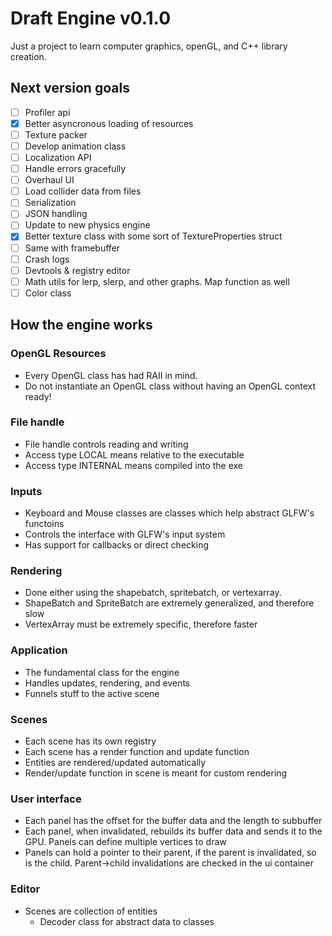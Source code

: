 # Draft Engine v0.1.0
Just a project to learn computer graphics, openGL, and C++ library creation.

## Next version goals
- [ ] Profiler api
- [x] Better asyncronous loading of resources
- [ ] Texture packer
- [ ] Develop animation class
- [ ] Localization API
- [ ] Handle errors gracefully
- [ ] Overhaul UI
- [ ] Load collider data from files
- [ ] Serialization
- [ ] JSON handling
- [ ] Update to new physics engine
- [x] Better texture class with some sort of TextureProperties struct
- [ ] Same with framebuffer
- [ ] Crash logs
- [ ] Devtools & registry editor
- [ ] Math utils for lerp, slerp, and other graphs. Map function as well
- [ ] Color class

## How the engine works
### OpenGL Resources
- Every OpenGL class has had RAII in mind.
- Do not instantiate an OpenGL class without having an OpenGL context ready!

### File handle
- File handle controls reading and writing
- Access type LOCAL means relative to the executable
- Access type INTERNAL means compiled into the exe

### Inputs
- Keyboard and Mouse classes are classes which help abstract GLFW's functoins
- Controls the interface with GLFW's input system
- Has support for callbacks or direct checking

### Rendering
- Done either using the shapebatch, spritebatch, or vertexarray.
- ShapeBatch and SpriteBatch are extremely generalized, and therefore slow
- VertexArray must be extremely specific, therefore faster

### Application
- The fundamental class for the engine
- Handles updates, rendering, and events
- Funnels stuff to the active scene

### Scenes
- Each scene has its own registry
- Each scene has a render function and update function
- Entities are rendered/updated automatically
- Render/update function in scene is meant for custom rendering

### User interface
- Each panel has the offset for the buffer data and the length to subbuffer
- Each panel, when invalidated, rebuilds its buffer data and sends it to the GPU. Panels can define multiple vertices to draw
- Panels can hold a pointer to their parent, if the parent is invalidated, so is the child. Parent->child invalidations are checked in the ui container
    
### Editor
- Scenes are collection of entities
    * Decoder class for abstract data to classes
